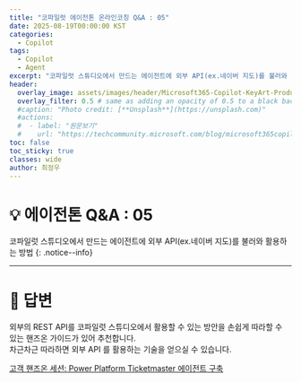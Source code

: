 ```yaml
---
title: "코파일럿 에이전톤 온라인코칭 Q&A : 05"
date: 2025-08-19T00:00:00 KST
categories:
  - Copilot
tags:
  - Copilot
  - Agent
excerpt: "코파일럿 스튜디오에서 만드는 에이전트에 외부 API(ex.네이버 지도)를 불러와 활용하는 방법"
header:
  overlay_image: assets/images/header/Microsoft365-Copilot-KeyArt-Productivity-6K-01.png
  overlay_filter: 0.5 # same as adding an opacity of 0.5 to a black background
  #caption: "Photo credit: [**Unsplash**](https://unsplash.com)"
  #actions:
  #  - label: "원문보기"
  #    url: "https://techcommunity.microsoft.com/blog/microsoft365copilotblog/what%E2%80%99s-new-in-microsoft-365-copilot--july-2025/4438253"
toc: false
toc_sticky: true
classes: wide
author: 최정우
---
```


# 💡 에이전톤 Q&A : 05

코파일럿 스튜디오에서 만드는 에이전트에 외부 API(ex.네이버 지도)를 불러와 활용하는 방법
{: .notice--info}

---

# 📝 답변

외부의 REST API를 코파일럿 스튜디오에서 활용할 수 있는 방안을 손쉽게 따라할 수 있는 핸즈온 가이드가 있어 추천합니다.  
차근차근 따라하면 외부 API 를 활용하는 기술을 얻으실 수 있습니다.

[고객 핸즈온 세션: Power Platform Ticketmaster 에이전트 구축](https://github.com/ChangJu-Ahn/Power-Platform-Hands-on/tree/main/Copilot%20Studio%20-%20TicketMaster%20Agent)

